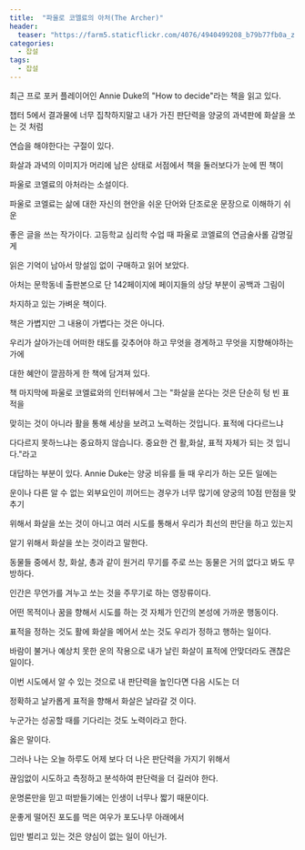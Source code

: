 ```yaml
---
title:  "파울로 코엘료의 아처(The Archer)"
header:
  teaser: "https://farm5.staticflickr.com/4076/4940499208_b79b77fb0a_z.jpg"
categories: 
  - 잡설
tags:
  - 잡설
---
```

  
  최근 프로 포커 플레이어인 Annie Duke의 "How to decide"라는 책을 읽고 있다.
 
 챕터 5에서 결과물에 너무 집착하지말고 내가 가진 판단력을 양궁의 과녁판에 화살을 쏘는 것 처럼
 
 연습을 해야한다는 구절이 있다.
 
  화살과 과녁의 이미지가 머리에 남은 상태로 서점에서 책을 둘러보다가 눈에 띈 책이 
  
 파울로 코엘료의 아처라는 소설이다.
  
 파울로 코엘료는 삶에 대한 자신의 현안을 쉬운 단어와 단조로운 문장으로 이해하기 쉬운
 
 좋은 글을 쓰는 작가이다. 고등학교 심리학 수업 때 파울로 코엘료의 연금술사롤 감명깊게
 
 읽은 기억이 남아서 망설임 없이 구매하고 읽어 보았다.
 
  아처는 문학동네 출판본으로 단 142페이지에 페이지들의 상당 부분이 공백과 그림이
  
 차지하고 있는 가벼운 책이다.
 
  책은 가볍지만 그 내용이 가볍다는 것은 아니다. 
 
 우리가 살아가는데 어떠한 태도를 갖추어야 하고 무엇을 경계하고 무엇을 지향해야하는가에
 
 대한 혜안이 깔끔하게 한 책에 담겨져 있다.
 
  책 마지막에 파울로 코엘료와의 인터뷰에서 그는 "화살을 쏜다는 것은 단순히 텅 빈 표적을
  
 맞히는 것이 아니라 활을 통해 세상을 보려고 노력하는 것입니다. 표적에 다다르느냐
 
 다다르지 못하느냐는 중요하지 않습니다. 중요한 건 활,화살, 표적 자체가 되는 것 입니다."라고
 
 대답하는 부분이 있다. Annie Duke는 양궁 비유를 들 때 우리가 하는 모든 일에는
 
 운이나 다른 알 수 없는 외부요인이 끼어드는 경우가 너무 많기에 양궁의 10점 만점을 맞추기 
 
 위해서 화살을 쏘는 것이 아니고 여러 시도를 통해서 우리가 최선의 판단을 하고 있는지 
 
 알기 위해서 화살을 쏘는 것이라고 말한다. 
 
  동물들 중에서 창, 화살, 총과 같이 원거리 무기를 주로 쓰는 동물은 거의 없다고 봐도 무방하다.
  
 인간은 무언가를 겨누고 쏘는 것을 주무기로 하는 영장류이다.
 
 어떤 목적이나 꿈을 향해서 시도를 하는 것 자체가 인간의 본성에 가까운 행동이다.
 
 표적을 정하는 것도 활에 화살을 메어서 쏘는 것도 우리가 정하고 행하는 일이다.
 
 바람이 불거나 예상치 못한 운의 작용으로 내가 날린 화살이 표적에 안맞더라도 괜찮은 일이다.
 
 이번 시도에서 알 수 있는 것으로 내 판단력을 높인다면 다음 시도는 더 
 
 정확하고 날카롭게 표적을 향해서 화살은 날라갈 것 이다.
 
 누군가는 성공할 때를 기다리는 것도 노력이라고 한다.
 
 옳은 말이다.
 
 그러나 나는 오늘 하루도 어제 보다 더 나은 판단력을 가지기 위해서
 
 끊임없이 시도하고 측정하고 분석하여 판단력을 더 길러야 한다.

 운명론만을 믿고 떠받들기에는 인생이 너무나 짧기 때문이다.
 
 운좋게 떨어진 포도를 먹은 여우가 포도나무 아래에서
 
 입만 벌리고 있는 것은 양심이 없는 일이 아닌가.
  
[^posts]: Footnote test.
